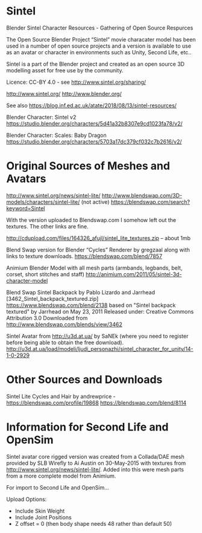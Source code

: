 # Sintel

Blender Sintel Character Resources - Gathering of Open Source Respurces

The Open Source Blender Project “Sintel” movie characater model has been used in a number of open source projects and a version is available to use as an avatar or character in environments such as Unity, Second Life, etc..

Sintel is a part of the Blender project and created as an open source 3D modelling asset for free use by the community.

Licence: CC-BY 4.0 - see http://www.sintel.org/sharing/

http://www.sintel.org/ 
http://www.blender.org/

See also https://blog.inf.ed.ac.uk/atate/2018/08/13/sintel-resources/

Blender Character: Sintel v2
https://studio.blender.org/characters/5d41a32b8307e9cd1023fa78/v2/

Blender Character: Scales: Baby Dragon
https://studio.blender.org/characters/5703a17dc379cf032c7b2616/v2/

# Original Sources of Meshes and Avatars

http://www.sintel.org/news/sintel-lite/
http://www.blendswap.com/3D-models/characters/sintel-lite/ (not active)
https://blendswap.com/search?keyword=Sintel

With the version uploaded to Blendswap.com I somehow left out the textures. The other links are fine.

http://cdupload.com/files/164326_afujl/sintel_lite_textures.zip – about 1mb

Blend Swap version for Blender “Cycles” Renderer by gregzaal along with links to texture downloads.
https://blendswap.com/blend/7857

Animium Blender Model with all mesh parts (armbands, legbands, belt, corset, short stitches and staff)
http://animium.com/2011/05/sintel-3d-character-model

Blend Swap Sintel Backpack by Pablo Lizardo and Jarrhead [3462_Sintel_backpack_textured.zip]
https://www.blendswap.com/blend/2138
based on "Sintel backpack textured" by Jarrhead on May 23, 2011
Released under: Creative Commons Attribution 3.0
Downloaded from http://www.blendswap.com/blends/view/3462

Sintel Avatar from http://u3d.at.ua/ by SaNEk
(where you need to register before being able to obtain the free download).
http://u3d.at.ua/load/modeli/ljudi_personazhi/sintel_character_for_unity/14-1-0-2929

# Other Sources and Downloads

Sintel Lite Cycles and Hair by andrewprice - https://blendswap.com/profile/19868
https://blendswap.com/blend/8114


# Information for Second Life and OpenSim

Sintel avatar core rigged version was created from a Collada/DAE mesh provided by SLB Wirefly to Ai Austin on 30-May-2015 with textures from http://www.sintel.org/news/sintel-lite/. Added into this were mesh parts from a more complete model from Animium.

For import to Second Life and OpenSim...

Upload Options:
* Include Skin Weight
* Include Joint Positions
* Z offset = 0 (then body shape needs 48 rather than default 50)
